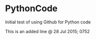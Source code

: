 # PythonCode
Initial test of using Github for Python code

This is an added line @ 28 Jul 2015; 0752

